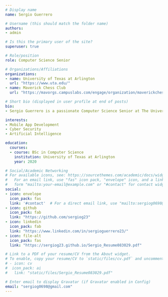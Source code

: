 ```yaml
---
# Display name
name: Sergio Guerrero 

# Username (this should match the folder name)
authors:
- admin

# Is this the primary user of the site?
superuser: true

# Role/position
role: Computer Science Senior 

# Organizations/Affiliations
organizations:
- name: University of Texas at Arlington 
  url: "https://www.uta.edu/"
- name: Maverick Chess Club
  url: "https://mavorgs.campuslabs.com/engage/organization/maverickchessclub"

# Short bio (displayed in user profile at end of posts)
bio:
- Sergio Guerrero is a passionate Computer Science Senior at The University of Texas at Arlington expecting to   graduate Spring 2020. Interests inlude iOS Development and Cyber Security. 

interests:
- Mobile App Development
- Cyber Security
- Artificial Intelligence

education:
  courses:
  - course: BSc in Computer Science
    institution: University of Texas at Arlington
    year: 2020

# Social/Academic Networking
# For available icons, see: https://sourcethemes.com/academic/docs/widgets/#icons
#   For an email link, use "fas" icon pack, "envelope" icon, and a link in the
#   form "mailto:your-email@example.com" or "#contact" for contact widget.
social:
- icon: envelope
  icon_pack: fas
  link: '#contact'  # For a direct email link, use "mailto:sergiog0698@gmail.com".
- icon: github
  icon_pack: fab
  link: "https://github.com/sergiog23"
- icon: linkedin
  icon_pack: fab 
  link: "https://www.linkedin.com/in/sergioguerrero23/"
- icon: file-alt
  icon_pack: fas
  link: "https://sergiog23.github.io/Sergio_Resume083029.pdf"

# Link to a PDF of your resume/CV from the About widget.
# To enable, copy your resume/CV to `static/files/cv.pdf` and uncomment the lines below.  
# - icon: cv
#  icon_pack: ai
#   link: "static/files/Sergio_Resume083029.pdf"

# Enter email to display Gravatar (if Gravatar enabled in Config)
email: "sergiog0698@gmail.com"
---
```

